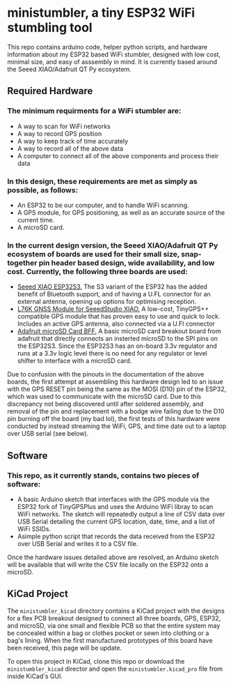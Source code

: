 # ministumbler, a tiny ESP32 WiFi stumbling tool

This repo contains arduino code, helper python scripts, and hardware information about my ESP32 based WiFi stumbler, designed with low cost, minimal size, and easy of asssembly in mind. It is currently based around the Seeed XIAO/Adafruit QT Py ecosystem. 

## Required Hardware

### The minimum requirments for a WiFi stumbler are:
- A way to scan for WiFi networks
- A way to record GPS position 
- A way to keep track of time accurately
- A way to record all of the above data
- A computer to connect all of the above components and process their data

### In this design, these requirements are met as simply as possible, as follows:
- An ESP32 to be our computer, and to handle WiFi scanning.
- A GPS module, for GPS positioning, as well as an accurate source of the current time.
- A microSD card.

### In the current design version, the Seeed XIAO/Adafruit QT Py ecosystem of boards are used for their small size, snap-together pin header based design, wide availability, and low cost. Currently, the following three boards are used:

- [Seeed XIAO ESP32S3.](https://wiki.seeedstudio.com/xiao_esp32s3_getting_started/) The S3 variant of the ESP32 has the added benefit of Bluetooth support, and of having a U.FL connector for an external antenna, opening up options for optimising reception.
- [L76K GNSS Module for SeeedStudio XIAO.](https://wiki.seeedstudio.com/get_start_l76k_gnss/) A low-cost, TinyGPS++ compatible GPS module that has proven easy to use and quick to lock. Includes an active GPS antenna, also connected via a U.Fl connector
- [Adafruit microSD Card BFF.](https://learn.adafruit.com/adafruit-microsd-card-bff) A basic microSD card breakout board from adafruit that directly connects an insterted microSD to the SPI pins on the ESP32S3. Since the ESP32S3 has an on-board 3.3v regulator and runs at a 3.3v logic level there is no need for any regulator or level shifter to interface with a microSD card.

Due to confusion with the pinouts in the documentation of the above boards, the first attempt at assembling this hardware design led to an issue with the GPS RESET pin being the same as the MOSI (D10) pin of the ESP32, which was used to communicate with the microSD card. Due to this discrepancy not being discovered until after soldered assembly, and removal of the pin and replacement with a bodge wire failing due to the D10 pin burning off the board (my bad lol), the first tests of this hardware were conducted by instead streaming the WiFi, GPS, and time date out to a laptop over USB serial (see below). 

## Software

### This repo, as it currently stands, contains two pieces of software:

- A basic Arduino sketch that interfaces with the GPS module via the ESP32 fork of TinyGPSPlus and uses the Arduino WiFi libray to scan WiFi networks. The sketch will repeatedly output a line of CSV data over USB Serial detailing the current GPS location, date, time, and a list of WiFi SSIDs. 
- Asimple python script that records the data received from the ESP32 over USB Serial and writes it to a CSV file. 

Once the hardware issues detailed above are resolved, an Arduino sketch will be available that will write the CSV file locally on the ESP32 onto a microSD.

## KiCad Project

The `ministumbler_kicad` directory contains a KiCad project with the designs for a flex PCB breakout designed to connect all three boards, GPS, ESP32, and microSD, via one small and flexible PCB so that the entire system may be concealed within a bag or clothes pocket or sewn into clothing or a bag's lining. When the first manufactured prototypes of this board have been received, this page will be update. 

To open this project in KiCad, clone this repo or download the `ministumbler_kicad` director and open the `ministumbler.kicad_pro` file from inside KiCad's GUI. 




